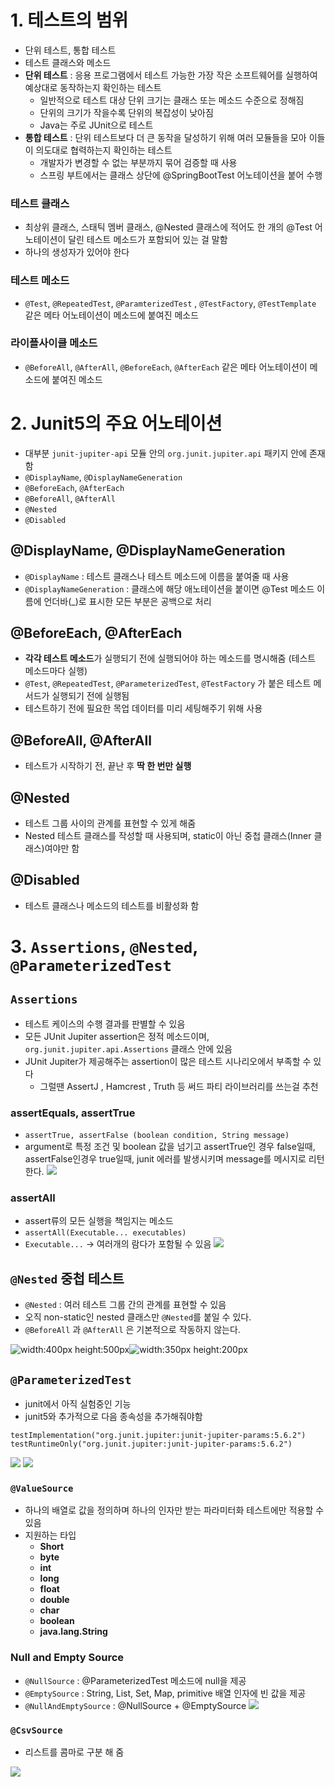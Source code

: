 # 1. 테스트의 범위
- 단위 테스트, 통합 테스트
- 테스트 클래스와 메소드
- **단위 테스트** : 응용 프로그램에서 테스트 가능한 가장 작은 소프트웨어를 실행하여 예상대로 동작하는지 확인하는 테스트
  - 일반적으로 테스트 대상 단위 크기는 클래스 또는 메소드 수준으로 정해짐
  - 단위의 크기가 작을수록 단위의 복잡성이 낮아짐
  - Java는 주로 JUnit으로 테스트
- **통합 테스트** : 단위 테스트보다 더 큰 동작을 달성하기 위해 여러 모듈들을 모아 이들이 의도대로 협력하는지 확인하는 테스트
  - 개발자가 변경할 수 없는 부분까지 묶어 검증할 때 사용
  - 스프링 부트에서는 클래스 상단에 @SpringBootTest 어노테이션을 붙어 수행


### 테스트 클래스
- 최상위 클래스, 스태틱 멤버 클래스, @Nested 클래스에 적어도 한 개의 @Test 어노테이션이 달린 테스트 메소드가 포함되어 있는 걸 말함
- 하나의 생성자가 있어야 한다

### 테스트 메소드
- `@Test`, `@RepeatedTest`, `@ParamterizedTest` , `@TestFactory`, `@TestTemplate` 같은 메타 어노테이션이 메소드에 붙여진 메소드

### 라이플사이클 메소드
- `@BeforeAll`, `@AfterAll`, `@BeforeEach`, `@AfterEach` 같은 메타 어노테이션이 메소드에 붙여진 메소드


# 2. Junit5의 주요 어노테이션
- 대부분 `junit-jupiter-api` 모듈 안의 `org.junit.jupiter.api` 패키지 안에 존재함
- `@DisplayName`, `@DisplayNameGeneration`
- `@BeforeEach`, `@AfterEach`
- `@BeforeAll`, `@AfterAll`
- `@Nested`
- `@Disabled`

## @DisplayName, @DisplayNameGeneration
- `@DisplayName` : 테스트 클래스나 테스트 메소드에 이름을 붙여줄 때 사용
- `@DisplayNameGeneration` : 클래스에 해당 애노테이션을 붙이면 @Test 메소드 이름에 언더바(\_)로 표시한 모든 부분은 공백으로 처리

## @BeforeEach, @AfterEach
- **각각 테스트 메소드**가 실행되기 전에 실행되어야 하는 메소드를 명시해줌 (테스트 메소드마다 실행)
- `@Test`, `@RepeatedTest`, `@ParameterizedTest`, `@TestFactory` 가 붙은 테스트 메서드가 실행되기 전에 실행됨
- 테스트하기 전에 필요한 목업 데이터를 미리 세팅해주기 위해 사용

## @BeforeAll, @AfterAll
- 테스트가 시작하기 전, 끝난 후 **딱 한 번만 실행**

## @Nested
- 테스트 그룹 사이의 관계를 표현할 수 있게 해줌
- Nested 테스트 클래스를 작성할 때 사용되며, static이 아닌 중첩 클래스(Inner 클래스)여야만 함

## @Disabled
- 테스트 클래스나 메소드의 테스트를 비활성화 함

# 3. `Assertions`, `@Nested`, `@ParameterizedTest`
## `Assertions`
- 테스트 케이스의 수행 결과를 판별할 수 있음
- 모든 JUnit Jupiter assertion은 정적 메소드이며, `org.junit.jupiter.api.Assertions` 클래스 안에 있음
- JUnit Jupiter가 제공해주는 assertion이 많은 테스트 시나리오에서 부족할 수 있다
  - 그럴땐 AssertJ , Hamcrest , Truth 등 써드 파티 라이브러리를 쓰는걸 추천

### assertEquals, assertTrue
- `assertTrue, assertFalse (boolean condition, String message)`
- argument로 특정 조건 및 boolean 값을 넘기고 assertTrue인 경우 false일때, assertFalse인경우 true일때, junit 에러를 발생시키며 message를 메시지로 리턴한다.
  ![](https://user-images.githubusercontent.com/58503875/194698784-2d780ae3-5dbb-4582-bfe7-5e13a13fa5cb.png)

### assertAll
- assert류의 모든 실행을 책임지는 메소드
- `assertAll(Executable... executables)`
- `Executable...` -> 여러개의 람다가 포함될 수 있음
  ![](https://user-images.githubusercontent.com/58503875/194698913-3c9a082c-b3bc-43ce-aec0-5d3ca6272f1a.png)


## `@Nested` 중첩 테스트
- `@Nested` : 여러 테스트 그룹 간의 관계를 표현할 수 있음
- 오직 non-static인 nested 클래스만 `@Nested`를 붙일 수 있다.
- `@BeforeAll` 과 `@AfterAll` 은 기본적으로 작동하지 않는다.


![width:400px height:500px](https://user-images.githubusercontent.com/58503875/194700241-5f66961a-6b14-4db9-9928-aef9153c4e69.png)![width:350px height:200px](https://user-images.githubusercontent.com/58503875/194700300-cf0e9457-7460-42eb-b9c4-ec393c341783.png)


## `@ParameterizedTest`
- junit에서 아직 실험중인 기능
- junit5와 추가적으로 다음 종속성을 추가해줘야함

```
testImplementation("org.junit.jupiter:junit-jupiter-params:5.6.2")
testRuntimeOnly("org.junit.jupiter:junit-jupiter-params:5.6.2")
```

![](https://user-images.githubusercontent.com/58503875/194701221-6677014c-2103-4ee3-a530-7cd25dc5f989.png)
![](https://user-images.githubusercontent.com/58503875/194701263-9babc426-d7b8-4fc8-9d38-842638ab63ce.png)


### **`@ValueSource`**
- 하나의 배열로 값을 정의하며 하나의 인자만 받는 파라미터화 테스트에만 적용할 수 있음
- 지원하는 타입
  - **Short**
  - **byte**
  - **int**
  - **long**
  - **float**
  - **double**
  - **char**
  - **boolean**
  - **java.lang.String**


### Null and Empty Source
- `@NullSource` : @ParameterizedTest 메소드에 null을 제공
- `@EmptySource` : String, List, Set, Map, primitive 배열 인자에 빈 값을 제공
- `@NullAndEmptySource` : @NullSource + @EmptySource
  ![](https://user-images.githubusercontent.com/58503875/194701362-4926bb1d-1af7-4d91-9519-aa9803d210bb.png)


### `@CsvSource`

- 리스트를 콤마로 구분 해 줌

![](https://user-images.githubusercontent.com/58503875/194701425-7bfe0d3f-75d5-4a2a-ba6b-f5639b75e5fd.png)
